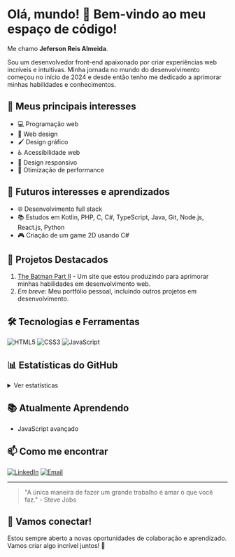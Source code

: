 # Olá, mundo! 👋 Bem-vindo ao meu espaço de código!

Me chamo **Jeferson Reis Almeida**.

Sou um desenvolvedor front-end apaixonado por criar experiências web incríveis e intuitivas. Minha jornada no mundo do desenvolvimento começou no início de 2024 e desde então tenho me dedicado a aprimorar minhas habilidades e conhecimentos.

## 🚀 Meus principais interesses

- 💻 Programação web
- 🎨 Web design
- 🖌️ Design gráfico
- ♿ Acessibilidade web
- 📱 Design responsivo
- 🚀 Otimização de performance

## 🌱 Futuros interesses e aprendizados

- 🌐 Desenvolvimento full stack
- 📚 Estudos em Kotlin, PHP, C, C#, TypeScript, Java, Git, Node.js, React.js, Python
- 🎮 Criação de um game 2D usando C#

## 💼 Projetos Destacados

1. [The Batman Part II](https://thebatmanpartll.netlify.app/) - Um site que estou produzindo para aprimorar minhas habilidades em desenvolvimento web.
2. *Em breve:* Meu portfólio pessoal, incluindo outros projetos em desenvolvimento.

## 🛠️ Tecnologias e Ferramentas

![HTML5](https://img.shields.io/badge/-HTML5-E34F26?style=flat-square&logo=html5&logoColor=white)
![CSS3](https://img.shields.io/badge/-CSS3-1572B6?style=flat-square&logo=css3)
![JavaScript](https://img.shields.io/badge/-JavaScript-F7DF1E?style=flat-square&logo=javascript&logoColor=black)

## 📊 Estatísticas do GitHub

<details>
  <summary>Ver estatísticas</summary>
  
  ![Estatísticas do GitHub de Jeferson](https://github-readme-stats.vercel.app/api?username=Jeffinp&show_icons=true&theme=radical)
  
  ![Top Langs](https://github-readme-stats.vercel.app/api/top-langs/?username=Jeffinp&layout=compact&theme=radical)
</details>

## 📚 Atualmente Aprendendo

- JavaScript avançado

## 📫 Como me encontrar

[![LinkedIn](https://img.shields.io/badge/-LinkedIn-%230077B5?style=for-the-badge&logo=linkedin&logoColor=white)](https://www.linkedin.com/in/jeferson-reis-877a942b7)
[![Email](https://img.shields.io/badge/-Email-D14836?style=for-the-badge&logo=gmail&logoColor=white)](mailto:jefersonreisalmeida8356@gmail.com)

---

> "A única maneira de fazer um grande trabalho é amar o que você faz." - Steve Jobs

## 💬 Vamos conectar!

Estou sempre aberto a novas oportunidades de colaboração e aprendizado. Vamos criar algo incrível juntos! 🚀

